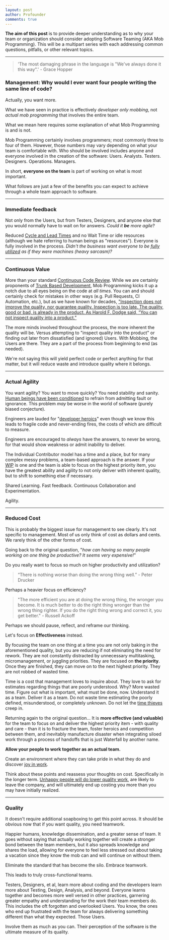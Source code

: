 ```yaml
---
layout: post
author: Profounder
comments: true
---
```


**The aim of this post** is to provide deeper understanding as to why your team or organization should consider adopting Software Teaming (AKA Mob Programming). This will be a multipart series with each addressing common questions, pitfalls, or other relevant topics.

* * * 

> 'The most damaging phrase in the language is "We've always done it this way".' - Grace Hopper

### Management: Why would I ever want four people writing the same line of code?

Actually, you want more. 

What we have seen in practice is effectively *developer only mobbing*, not *actual mob programming* that involves the entire team. 

What we mean here requires some explanation of what Mob Programming is and is not. 

Mob Programming certainly involves programmers; most commonly three to four of them. However, those numbers may vary depending on what your team is comfortable with. Who should be involved includes anyone and everyone involved in the creation of the software: Users. Analysts. Testers. Designers. Operations. Managers. 

In short, **everyone on the team** is part of working on what is most important.

What follows are just a few of the benefits you can expect to achieve through a whole team approach to software.

* * *

### Immediate feedback

Not only from the Users, but from Testers, Designers, and anyone else that you would normally have to wait on for answers. *Could it **be** more agile*?

Reduced [Cycle and Lead Times](https://learn.microsoft.com/en-us/azure/devops/report/dashboards/cycle-time-and-lead-time?view=azure-devops) and no Wait Time or idle resources (although we hate referring to human beings as "resources"). Everyone is fully involved in the process. *Didn't the business want everyone to be [fully utilized](https://jmlascala71.medium.com/utilization-considered-harmful-f992776e5e3e) as if they were machines (heavy sarcasm)?*

* * * 

### Continuous Value

More than your standard [Continuous Code Review](https://trunkbaseddevelopment.com/continuous-review/#:~:text=Continuous%20Code%20Review%20is%20where,in%20front%20of%20peers%20quickly). While we are certainly proponents of [Trunk Based Development](https://trunkbaseddevelopment.com), Mob Programming kicks it up a notch due to all eyes being on the code at *all times*. You can and should certainly check for mistakes in other ways (e.g. Pull Requests, CI Automation, etc.), but as we have known for decades, ["Inspection does not improve the quality, nor guarantee quality. Inspection is too late. The quality, good or bad, is already in the product. As Harold F. Dodge said, “You can not inspect quality into a product.”](https://deming.org/inspection-is-too-late-the-quality-good-or-bad-is-already-in-the-product)

The more minds involved throughout the process, the more inherent the quality will be. Versus attempting to "inspect quality into the product" or finding out later from dissatisfied (and ignored) Users. With Mobbing, the Users are there. They are a part of the process from beginning to end (as needed). 

We're not saying this will yield perfect code or perfect anything for that matter, but it will reduce waste and introduce quality where it belongs.

* * * 

### Actual Agility 

You want agility? You want to move quickly? You need stability and sanity. [Human beings have been conditioned](https://www.alfiekohn.org/punished-rewards) to refrain from admitting fault or ignorance. This problem *may* be worse in the world of software (purely biased conjecture). 

Engineers are lauded for "[developer heroics](https://stevemcconnell.com/articles/classic-mistakes)" even though we know this leads to fragile code and never-ending fires, the costs of which are difficult to measure. 

Engineers are encouraged to *always* have the answers, to never be wrong, for that would show weakness or admit inability to deliver. 

The Individual Contributor model has a time and a place, but for many complex messy problems, a team-based approach is the answer. If your [WIP](https://en.wikipedia.org/wiki/Kanban_(development)) is one and the team is able to focus on the highest priority item, you have the greatest ability and agility to not only deliver with inherent quality, but to shift to something else if necessary. 

Shared Learning. Fast feedback. Continuous Collaboration and Experimentation. 

Agility.

* * * 

### Reduced Cost 

This is probably the biggest issue for management to see clearly. It's not specific to management. Most of us only think of cost as dollars and cents. We rarely think of the other forms of cost.

Going back to the original question, "*how can having so many people working on one thing be productive? It seems very expensive!*" 

Do you really want to focus so much on higher productivity and utilization? 

> “There is nothing worse than doing the wrong thing well.” - Peter Drucker

Perhaps a heavier focus on efficiency?

> "The more efficient you are at doing the wrong thing, the wronger you become. It is much better to do the right thing wronger than the wrong thing righter. If you do the right thing wrong and correct it, you get better." - Russell Ackoff    

Perhaps we should pause, reflect, and reframe our thinking. 

Let's focus on **Effectiveness** instead.

By focusing the team on one thing at a time you are not only baking in the aforementioned quality, but you are reducing if not eliminating the need for rework. They are not constantly distracted by unnecessary multitasking, micromanagement, or juggling priorities. They are focused on **the priority**. Once they are finished, they can move on to the next highest priority. They are not robbed of wasted time. 

Time is a cost that management loves to inquire about. They love to ask for estimates regarding things that are poorly understood. Why? More wasted time. Figure out what is important, what must be done, now. Understand it as a team. Deliver it as a team. Do not waste time estimating the poorly defined, misunderstood, or completely unknown. Do not let the [time thieves](https://itrevolution.com/articles/the-five-time-thieves) creep in. 

Returning again to the original question... It is **more effective (and valuable)** for the team to focus on and deliver the highest priority item - with quality and care - than it is to fracture the team, foster heroics and competition between them, and inevitably manufacture disaster when integrating siloed work through a process of handoffs that is just Waterfall by another name.

**Allow your people to work together as an actual team.**

Create an environment where they can take pride in what they do and discover [joy in work](https://deming.org/deming-on-management-joy-in-work). 

Think about these points and reassess your thoughts on cost. Specifically in the longer term. [Unhappy people will do lower quality work](https://www.shiftbase.com/glossary/job-dissatisfaction#:~:text=Poor%20work%20performance,lack%20of%20focus%20on%20quality), are likely to leave the company, and will ultimately end up costing you more than you may have initially realized.

* * * 

### Quality
It doesn't require additional soapboxing to get this point across. It should be obvious now that if you want quality, you need teamwork.

Happier humans, knowledge dissemination, and a greater sense of team. It goes without saying that actually working together will create a stronger bond between the team members, but it also spreads knowledge and shares the load, allowing for everyone to feel less stressed out about taking a vacation since they know the mob can and will continue on without them. 

Eliminate the standard that has become the silo. Embrace teamwork.

This leads to truly cross-functional teams. 

Testers, Designers, et al, learn more about coding and the developers learn more about Testing, Design, Analysis, and beyond. Everyone learns together and becomes more well versed in other practices, garnering greater empathy and understanding for the work their team members do. This includes the oft forgotten and overlooked Users. You know, the ones who end up frustrated with the team for always delivering something different than what they expected. Those Users. 

Involve them as much as you can. Their perception of the software is the ultimate measure of its quality.